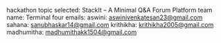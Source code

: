 hackathon topic selected: StackIt – A Minimal Q&A Forum Platform
team name: Terminal four
emails:
aswini: aswinivenkatesan23@gmail.com
sahana: sanubhaskar14@gmail.com
krithikha: krithikha2005@gmail.com
madhumitha: madhumithakk1504@gmail.com
